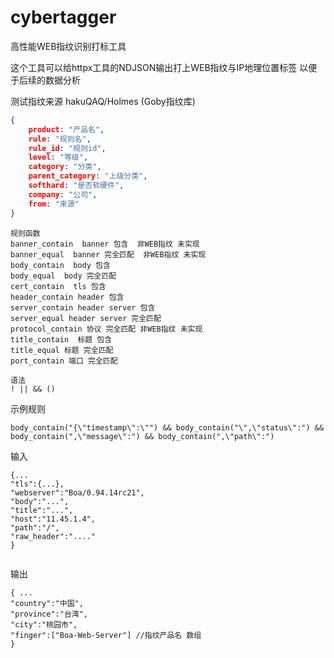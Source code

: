 # cybertagger
高性能WEB指纹识别打标工具

这个工具可以给httpx工具的NDJSON输出打上WEB指纹与IP地理位置标签  以便于后续的数据分析

测试指纹来源 hakuQAQ/Holmes (Goby指纹库)

```json
{
    product: "产品名",
    rule: "规则名",
    rule_id: "规则id",
    level: "等级",
    category: "分类",
    parent_category: "上级分类",
    softhard: "是否软硬件",
    company: "公司",
    from: "来源"
}
```
```
规则函数
banner_contain  banner 包含  非WEB指纹 未实现
banner_equal  banner 完全匹配  非WEB指纹 未实现
body_contain  body 包含
body_equal  body 完全匹配
cert_contain  tls 包含
header_contain header 包含
server_contain header server 包含
server_equal header server 完全匹配
protocol_contain 协议 完全匹配 非WEB指纹 未实现
title_contain  标题 包含
title_equal 标题 完全匹配
port_contain 端口 完全匹配

语法
! || && ()
```
示例规则
```
body_contain("{\"timestamp\":\"") && body_contain("\",\"status\":") && body_contain(",\"message\":") && body_contain(",\"path\":")
```

输入
```
{...
"tls":{...},
"webserver":"Boa/0.94.14rc21",
"body":"...",
"title":"...",
"host":"11.45.1.4",
"path":"/",
"raw_header":"...."
}


```


输出

```
{ ... 
"country":"中国",
"province":"台湾",
"city":"桃园市",
"finger":["Boa-Web-Server"] //指纹产品名 数组
}

```
